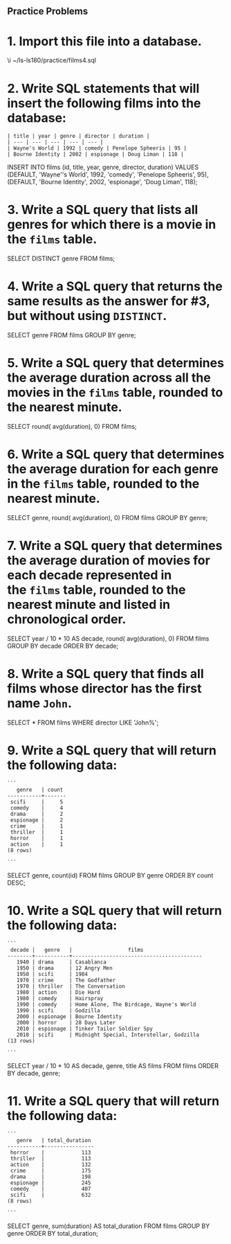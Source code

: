 Practice Problems
-----------------
# 1.  Import this file into a database.

\i ~/ls-ls180/practice/films4.sql

# 2.  Write SQL statements that will insert the following films into the database:

    | title | year | genre | director | duration |
    | --- | --- | --- | --- | --- |
    | Wayne's World | 1992 | comedy | Penelope Spheeris | 95 |
    | Bourne Identity | 2002 | espionage | Doug Liman | 118 |

INSERT INTO films
(id, title, year, genre, director, duration)
VALUES
(DEFAULT, 'Wayne''s World', 1992, 'comedy', 'Penelope Spheeris', 95),
(DEFAULT, 'Bourne Identity', 2002, 'espionage', 'Doug Liman', 118);

# 3.  Write a SQL query that lists all genres for which there is a movie in the `films` table.

SELECT DISTINCT genre FROM films;

# 4.  Write a SQL query that returns the same results as the answer for #3, but without using `DISTINCT`.

SELECT genre FROM films GROUP BY genre;

# 5.  Write a SQL query that determines the average duration across all the movies in the `films` table, rounded to the nearest minute.

SELECT round( avg(duration), 0) FROM films;

# 6.  Write a SQL query that determines the average duration for each genre in the `films` table, rounded to the nearest minute.

SELECT genre, round( avg(duration), 0) FROM films GROUP BY genre;

# 7.  Write a SQL query that determines the average duration of movies for each decade represented in the `films` table, rounded to the nearest minute and listed in chronological order.

SELECT year / 10 * 10 AS decade, round( avg(duration), 0) FROM films GROUP BY decade ORDER BY decade;

# 8.  Write a SQL query that finds all films whose director has the first name `John`.

SELECT * FROM films WHERE director LIKE 'John%';

# 9.  Write a SQL query that will return the following data:

    ```
       genre   | count
    -----------+-------
     scifi     |     5
     comedy    |     4
     drama     |     2
     espionage |     2
     crime     |     1
     thriller  |     1
     horror    |     1
     action    |     1
    (8 rows)

    ```
SELECT genre, count(id) FROM films GROUP BY genre ORDER BY count DESC;


# 10. Write a SQL query that will return the following data:

    ```
     decade |   genre   |                  films
    --------+-----------+------------------------------------------
       1940 | drama     | Casablanca
       1950 | drama     | 12 Angry Men
       1950 | scifi     | 1984
       1970 | crime     | The Godfather
       1970 | thriller  | The Conversation
       1980 | action    | Die Hard
       1980 | comedy    | Hairspray
       1990 | comedy    | Home Alone, The Birdcage, Wayne's World
       1990 | scifi     | Godzilla
       2000 | espionage | Bourne Identity
       2000 | horror    | 28 Days Later
       2010 | espionage | Tinker Tailor Soldier Spy
       2010 | scifi     | Midnight Special, Interstellar, Godzilla
    (13 rows)

    ```
SELECT year / 10 * 10 AS decade, genre, title AS films FROM films ORDER BY decade, genre;

# 11. Write a SQL query that will return the following data:

    ```
       genre   | total_duration
    -----------+----------------
     horror    |            113
     thriller  |            113
     action    |            132
     crime     |            175
     drama     |            198
     espionage |            245
     comedy    |            407
     scifi     |            632
    (8 rows)

    ```

SELECT genre, sum(duration) AS total_duration FROM films GROUP BY genre ORDER BY total_duration;